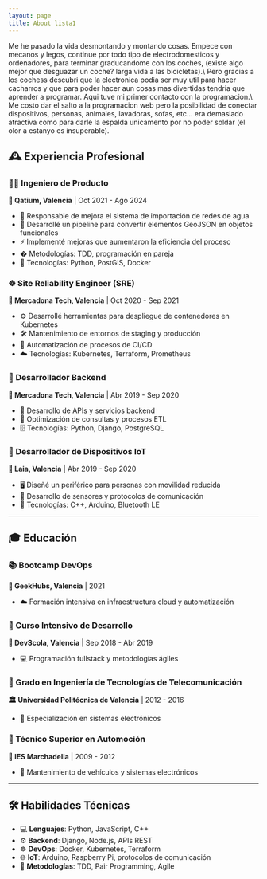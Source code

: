 ```yaml
---
layout: page
title: About lista1
---
```


Me he pasado la vida desmontando y montando cosas. Empece con mecanos y legos, continue por todo tipo de electrodomesticos y ordenadores, para terminar graducandome con los coches, (existe algo mejor que desguazar un coche? larga vida a las bicicletas).\\
Pero gracias a los cochess descubri que la electronica podia ser muy util para hacer cacharros y que para poder hacer aun cosas mas divertidas tendria que aprender a programar. Aqui tuve mi primer contacto con la programacion.\\
Me costo dar el salto a la programacion web pero la posibilidad de conectar dispositivos, personas, animales, lavadoras, sofas, etc... era demasiado atractiva como para darle la espalda unicamento por no poder soldar (el olor a estanyo es insuperable).

## 🕰️ Experiencia Profesional

### 👨‍💻 Ingeniero de Producto
**🏢 Qatium, Valencia** | Oct 2021 - Ago 2024  
- 🎯 Responsable de mejora el sistema de importación de redes de agua
- 🔄 Desarrollé un pipeline para convertir elementos GeoJSON en objetos funcionales
- ⚡ Implementé mejoras que aumentaron la eficiencia del proceso
- � Metodologías: TDD, programación en pareja
- 🐍 Tecnologías: Python, PostGIS, Docker

### ☸️ Site Reliability Engineer (SRE)
**🏢 Mercadona Tech, Valencia** | Oct 2020 - Sep 2021  
- ⚙️ Desarrollé herramientas para despliegue de contenedores en Kubernetes
- 🛠️ Mantenimiento de entornos de staging y producción
- 🤖 Automatización de procesos de CI/CD
- ☁️ Tecnologías: Kubernetes, Terraform, Prometheus

### 🐍 Desarrollador Backend
**🏢 Mercadona Tech, Valencia** | Abr 2019 - Sep 2020  
- 📡 Desarrollo de APIs y servicios backend
- 🚀 Optimización de consultas y procesos ETL
- 🗄️ Tecnologías: Python, Django, PostgreSQL

### 🦾 Desarrollador de Dispositivos IoT
**🏢 Laia, Valencia** | Abr 2019 - Sep 2020  
- 🖥️ Diseñé un periférico para personas con movilidad reducida
- 📶 Desarrollo de sensores y protocolos de comunicación
- 🔌 Tecnologías: C++, Arduino, Bluetooth LE

---

## 🎓 Educación

### 📚 Bootcamp DevOps
**🏫 GeekHubs, Valencia** | 2021  
- ☁️ Formación intensiva en infraestructura cloud y automatización

### 🏫 Curso Intensivo de Desarrollo
**🏫 DevScola, Valencia** | Sep 2018 - Abr 2019  
- 💻 Programación fullstack y metodologías ágiles

### 📡 Grado en Ingeniería de Tecnologías de Telecomunicación
**🏛️ Universidad Politécnica de Valencia** | 2012 - 2016  
- 🔌 Especialización en sistemas electrónicos

### 🚗 Técnico Superior en Automoción
**🏫 IES Marchadella** | 2009 - 2012  
- 🔧 Mantenimiento de vehículos y sistemas electrónicos

---

## 🛠️ Habilidades Técnicas

- 💻 **Lenguajes**: Python, JavaScript, C++
- ⚙️ **Backend**: Django, Node.js, APIs REST
- ☸️ **DevOps**: Docker, Kubernetes, Terraform
- 🌐 **IoT**: Arduino, Raspberry Pi, protocolos de comunicación
- 🔄 **Metodologías**: TDD, Pair Programming, Agile